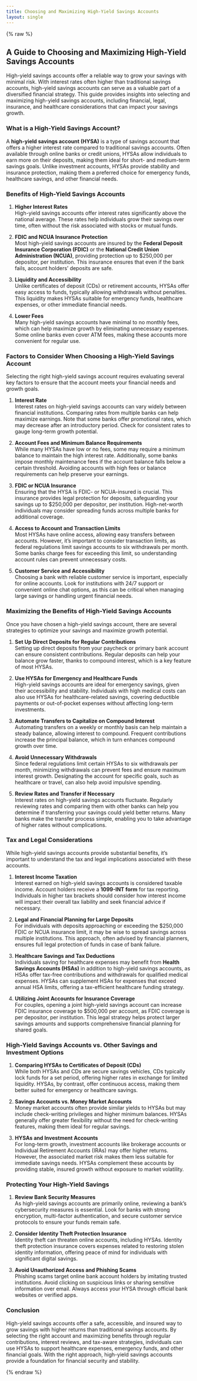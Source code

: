 ```yaml
---
title: Choosing and Maximizing High-Yield Savings Accounts
layout: single
---
```


{% raw %}

## A Guide to Choosing and Maximizing High-Yield Savings Accounts

High-yield savings accounts offer a reliable way to grow your savings with minimal risk. With interest rates often higher than traditional savings accounts, high-yield savings accounts can serve as a valuable part of a diversified financial strategy. This guide provides insights into selecting and maximizing high-yield savings accounts, including financial, legal, insurance, and healthcare considerations that can impact your savings growth.

### What is a High-Yield Savings Account?

A **high-yield savings account (HYSA)** is a type of savings account that offers a higher interest rate compared to traditional savings accounts. Often available through online banks or credit unions, HYSAs allow individuals to earn more on their deposits, making them ideal for short- and medium-term savings goals. Unlike investment accounts, HYSAs provide stability and insurance protection, making them a preferred choice for emergency funds, healthcare savings, and other financial needs.

### Benefits of High-Yield Savings Accounts

1. **Higher Interest Rates**  
   High-yield savings accounts offer interest rates significantly above the national average. These rates help individuals grow their savings over time, often without the risk associated with stocks or mutual funds.

2. **FDIC and NCUA Insurance Protection**  
   Most high-yield savings accounts are insured by the **Federal Deposit Insurance Corporation (FDIC)** or the **National Credit Union Administration (NCUA)**, providing protection up to $250,000 per depositor, per institution. This insurance ensures that even if the bank fails, account holders’ deposits are safe.

3. **Liquidity and Accessibility**  
   Unlike certificates of deposit (CDs) or retirement accounts, HYSAs offer easy access to funds, typically allowing withdrawals without penalties. This liquidity makes HYSAs suitable for emergency funds, healthcare expenses, or other immediate financial needs.

4. **Lower Fees**  
   Many high-yield savings accounts have minimal to no monthly fees, which can help maximize growth by eliminating unnecessary expenses. Some online banks even cover ATM fees, making these accounts more convenient for regular use.

### Factors to Consider When Choosing a High-Yield Savings Account

Selecting the right high-yield savings account requires evaluating several key factors to ensure that the account meets your financial needs and growth goals.

1. **Interest Rate**  
   Interest rates on high-yield savings accounts can vary widely between financial institutions. Comparing rates from multiple banks can help maximize earnings. Note that some banks offer promotional rates, which may decrease after an introductory period. Check for consistent rates to gauge long-term growth potential.

2. **Account Fees and Minimum Balance Requirements**  
   While many HYSAs have low or no fees, some may require a minimum balance to maintain the high interest rate. Additionally, some banks impose monthly maintenance fees if the account balance falls below a certain threshold. Avoiding accounts with high fees or balance requirements can help preserve your earnings.

3. **FDIC or NCUA Insurance**  
   Ensuring that the HYSA is FDIC- or NCUA-insured is crucial. This insurance provides legal protection for deposits, safeguarding your savings up to $250,000 per depositor, per institution. High-net-worth individuals may consider spreading funds across multiple banks for additional coverage.

4. **Access to Account and Transaction Limits**  
   Most HYSAs have online access, allowing easy transfers between accounts. However, it’s important to consider transaction limits, as federal regulations limit savings accounts to six withdrawals per month. Some banks charge fees for exceeding this limit, so understanding account rules can prevent unnecessary costs.

5. **Customer Service and Accessibility**  
   Choosing a bank with reliable customer service is important, especially for online accounts. Look for institutions with 24/7 support or convenient online chat options, as this can be critical when managing large savings or handling urgent financial needs.

### Maximizing the Benefits of High-Yield Savings Accounts

Once you have chosen a high-yield savings account, there are several strategies to optimize your savings and maximize growth potential.

1. **Set Up Direct Deposits for Regular Contributions**  
   Setting up direct deposits from your paycheck or primary bank account can ensure consistent contributions. Regular deposits can help your balance grow faster, thanks to compound interest, which is a key feature of most HYSAs.

2. **Use HYSAs for Emergency and Healthcare Funds**  
   High-yield savings accounts are ideal for emergency savings, given their accessibility and stability. Individuals with high medical costs can also use HYSAs for healthcare-related savings, covering deductible payments or out-of-pocket expenses without affecting long-term investments.

3. **Automate Transfers to Capitalize on Compound Interest**  
   Automating transfers on a weekly or monthly basis can help maintain a steady balance, allowing interest to compound. Frequent contributions increase the principal balance, which in turn enhances compound growth over time.

4. **Avoid Unnecessary Withdrawals**  
   Since federal regulations limit certain HYSAs to six withdrawals per month, minimizing withdrawals can prevent fees and ensure maximum interest growth. Designating the account for specific goals, such as healthcare or travel, can also help avoid impulsive spending.

5. **Review Rates and Transfer if Necessary**  
   Interest rates on high-yield savings accounts fluctuate. Regularly reviewing rates and comparing them with other banks can help you determine if transferring your savings could yield better returns. Many banks make the transfer process simple, enabling you to take advantage of higher rates without complications.

### Tax and Legal Considerations

While high-yield savings accounts provide substantial benefits, it’s important to understand the tax and legal implications associated with these accounts.

1. **Interest Income Taxation**  
   Interest earned on high-yield savings accounts is considered taxable income. Account holders receive a **1099-INT form** for tax reporting. Individuals in higher tax brackets should consider how interest income will impact their overall tax liability and seek financial advice if necessary.

2. **Legal and Financial Planning for Large Deposits**  
   For individuals with deposits approaching or exceeding the $250,000 FDIC or NCUA insurance limit, it may be wise to spread savings across multiple institutions. This approach, often advised by financial planners, ensures full legal protection of funds in case of bank failure.

3. **Healthcare Savings and Tax Deductions**  
   Individuals saving for healthcare expenses may benefit from **Health Savings Accounts (HSAs)** in addition to high-yield savings accounts, as HSAs offer tax-free contributions and withdrawals for qualified medical expenses. HYSAs can supplement HSAs for expenses that exceed annual HSA limits, offering a tax-efficient healthcare funding strategy.

4. **Utilizing Joint Accounts for Insurance Coverage**  
   For couples, opening a joint high-yield savings account can increase FDIC insurance coverage to $500,000 per account, as FDIC coverage is per depositor, per institution. This legal strategy helps protect larger savings amounts and supports comprehensive financial planning for shared goals.

### High-Yield Savings Accounts vs. Other Savings and Investment Options

1. **Comparing HYSAs to Certificates of Deposit (CDs)**  
   While both HYSAs and CDs are secure savings vehicles, CDs typically lock funds for a set period, offering higher rates in exchange for limited liquidity. HYSAs, by contrast, offer continuous access, making them better suited for emergency or healthcare savings.

2. **Savings Accounts vs. Money Market Accounts**  
   Money market accounts often provide similar yields to HYSAs but may include check-writing privileges and higher minimum balances. HYSAs generally offer greater flexibility without the need for check-writing features, making them ideal for regular savings.

3. **HYSAs and Investment Accounts**  
   For long-term growth, investment accounts like brokerage accounts or Individual Retirement Accounts (IRAs) may offer higher returns. However, the associated market risk makes them less suitable for immediate savings needs. HYSAs complement these accounts by providing stable, insured growth without exposure to market volatility.

### Protecting Your High-Yield Savings

1. **Review Bank Security Measures**  
   As high-yield savings accounts are primarily online, reviewing a bank’s cybersecurity measures is essential. Look for banks with strong encryption, multi-factor authentication, and secure customer service protocols to ensure your funds remain safe.

2. **Consider Identity Theft Protection Insurance**  
   Identity theft can threaten online accounts, including HYSAs. Identity theft protection insurance covers expenses related to restoring stolen identity information, offering peace of mind for individuals with significant digital savings.

3. **Avoid Unauthorized Access and Phishing Scams**  
   Phishing scams target online bank account holders by imitating trusted institutions. Avoid clicking on suspicious links or sharing sensitive information over email. Always access your HYSA through official bank websites or verified apps.

### Conclusion

High-yield savings accounts offer a safe, accessible, and insured way to grow savings with higher returns than traditional savings accounts. By selecting the right account and maximizing benefits through regular contributions, interest reviews, and tax-aware strategies, individuals can use HYSAs to support healthcare expenses, emergency funds, and other financial goals. With the right approach, high-yield savings accounts provide a foundation for financial security and stability.

{% endraw %}
